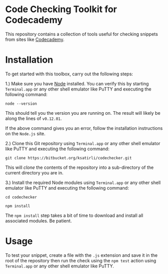 # Code Checking Toolkit for Codecademy

This repository contains a collection of tools useful for checking snippets from sites like [Codecademy](http://codecademy.com/).

# Installation

To get started with this toolbox, carry out the following steps:

1.) Make sure you have [Node](http://nodejs.org/) installed. You can verify this by starting `Terminal.app` or any other shell emulator like PuTTY and executing the following command:

```
node --version
```

This should tell you the version you are running on. The result will likely be along the lines of `v0.12.01`.

If the above command gives you an error, follow the installation instructions on the `Node.js` site.

2.) Clone this Git repository using `Terminal.app` or any other shell emulator like PuTTY and executing the following command:

```
git clone https://bitbucket.org/ksatirli/codechecker.git
```

This will _clone_ the contents of the repository into a sub-directory of the current directory you are in.

3.) Install the required Node modules using `Terminal.app` or any other shell emulator like PuTTY and executing the following command:

```
cd codechecker

npm install
```

The `npm install` step takes a bit of time to download and install all associated modules. Be patient.

# Usage

To test your snippet, create a file with the `.js` extension and save it in the root of the repository then run the check using the `npm test` action using `Terminal.app` or any other shell emulator like PuTTY.

